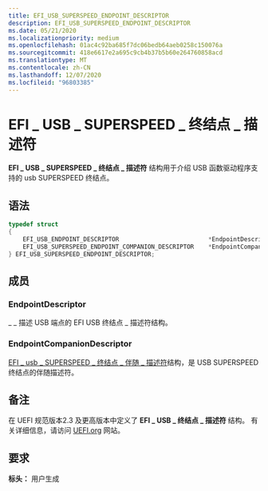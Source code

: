 ```yaml
---
title: EFI_USB_SUPERSPEED_ENDPOINT_DESCRIPTOR
description: EFI_USB_SUPERSPEED_ENDPOINT_DESCRIPTOR
ms.date: 05/21/2020
ms.localizationpriority: medium
ms.openlocfilehash: 01ac4c92ba685f7dc06bedb64aeb0258c150076a
ms.sourcegitcommit: 418e6617e2a695c9cb4b37b5b60e264760858acd
ms.translationtype: MT
ms.contentlocale: zh-CN
ms.lasthandoff: 12/07/2020
ms.locfileid: "96803385"
---
```

# <a name="efi_usb_superspeed_endpoint_descriptor"></a>EFI \_ USB \_ SUPERSPEED \_ 终结点 \_ 描述符

**EFI \_ USB \_ SUPERSPEED \_ 终结点 \_ 描述符** 结构用于介绍 USB 函数驱动程序支持的 usb SUPERSPEED 终结点。

## <a name="syntax"></a>语法

```cpp
typedef struct
{
    EFI_USB_ENDPOINT_DESCRIPTOR                         *EndpointDescriptor;
    EFI_USB_SUPERSPEED_ENDPOINT_COMPANION_DESCRIPTOR    *EndpointCompanionDescriptor;
} EFI_USB_SUPERSPEED_ENDPOINT_DESCRIPTOR;
```

## <a name="members"></a>成员

### <a name="endpointdescriptor"></a>EndpointDescriptor

\_ \_ 描述 USB 端点的 EFI USB 终结点 \_ 描述符结构。

### <a name="endpointcompaniondescriptor"></a>EndpointCompanionDescriptor

[EFI \_ usb \_ SUPERSPEED \_ 终结点 \_ 伴随 \_ 描述符](efi-usb-superspeed-endpoint-companion-descriptor.md)结构，是 USB SUPERSPEED 终结点的伴随描述符。

## <a name="remarks"></a>备注

在 UEFI 规范版本2.3 及更高版本中定义了 **EFI \_ USB \_ 终结点 \_ 描述符** 结构。 有关详细信息，请访问 [UEFI.org](https://uefi.org/specifications) 网站。

## <a name="requirements"></a>要求

**标头：** 用户生成
